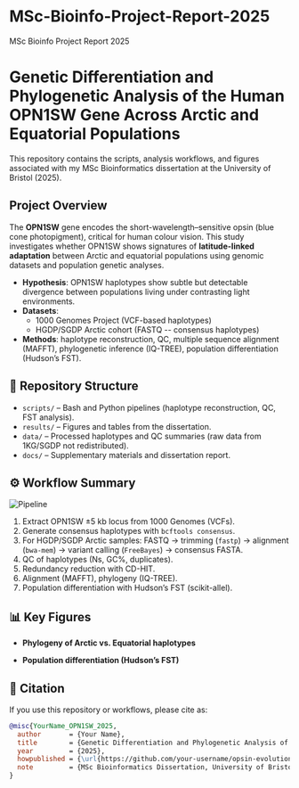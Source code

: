 # MSc-Bioinfo-Project-Report-2025
MSc Bioinfo Project Report 2025


# Genetic Differentiation and Phylogenetic Analysis of the Human OPN1SW Gene Across Arctic and Equatorial Populations

This repository contains the scripts, analysis workflows, and figures 
associated with my MSc Bioinformatics dissertation at the University of Bristol (2025).

## Project Overview
The **OPN1SW** gene encodes the short-wavelength–sensitive opsin (blue cone photopigment), 
critical for human colour vision. This study investigates whether OPN1SW shows signatures of **latitude-linked adaptation** 
between Arctic and equatorial populations using genomic datasets and population genetic analyses.

- **Hypothesis**: OPN1SW haplotypes show subtle but detectable divergence between populations living under contrasting light environments.
- **Datasets**:  
  - 1000 Genomes Project (VCF-based haplotypes)  
  - HGDP/SGDP Arctic cohort (FASTQ -- consensus haplotypes)  
- **Methods**: haplotype reconstruction, QC, multiple sequence alignment (MAFFT), 
  phylogenetic inference (IQ-TREE), population differentiation (Hudson’s FST).   

## 📂 Repository Structure
- `scripts/` – Bash and Python pipelines (haplotype reconstruction, QC, FST analysis).  
- `results/` – Figures and tables from the dissertation.  
- `data/` – Processed haplotypes and QC summaries (raw data from 1KG/SGDP not redistributed).  
- `docs/` – Supplementary materials and dissertation report.  

## ⚙️ Workflow Summary
![Pipeline](results/figs/Figure2_pipeline.png)

1. Extract OPN1SW ±5 kb locus from 1000 Genomes (VCFs).  
2. Generate consensus haplotypes with `bcftools consensus`.  
3. For HGDP/SGDP Arctic samples: FASTQ -> trimming (`fastp`) -> alignment (`bwa-mem`) -> variant calling (`FreeBayes`) -> consensus FASTA.  
4. QC of haplotypes (Ns, GC%, duplicates).  
5. Redundancy reduction with CD-HIT.  
6. Alignment (MAFFT), phylogeny (IQ-TREE).  
7. Population differentiation with Hudson’s FST (scikit-allel).  

## 📊 Key Figures
- **Phylogeny of Arctic vs. Equatorial haplotypes**  


- **Population differentiation (Hudson’s FST)**  
 

## 📖 Citation
If you use this repository or workflows, please cite as:

```bibtex
@misc{YourName_OPN1SW_2025,
  author       = {Your Name},
  title        = {Genetic Differentiation and Phylogenetic Analysis of the Human OPN1SW Gene Across Arctic and Equatorial Populations)},
  year         = {2025},
  howpublished = {\url{https://github.com/your-username/opsin-evolution}},
  note         = {MSc Bioinformatics Dissertation, University of Bristol}
}
